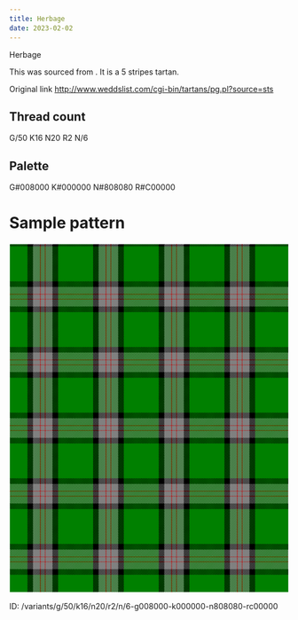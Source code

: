 ```yaml
---
title: Herbage
date: 2023-02-02
---
```

Herbage

This was sourced from <no value>.  It is a 5 stripes tartan.

Original link http://www.weddslist.com/cgi-bin/tartans/pg.pl?source=sts

## Thread count
G/50 K16 N20 R2 N/6

## Palette
G#008000 K#000000 N#808080 R#C00000

# Sample pattern

![Tartan detail](tartan.png "G/50 K16 N20 R2 N/6 tartan")

ID: /variants/g/50/k16/n20/r2/n/6-g008000-k000000-n808080-rc00000